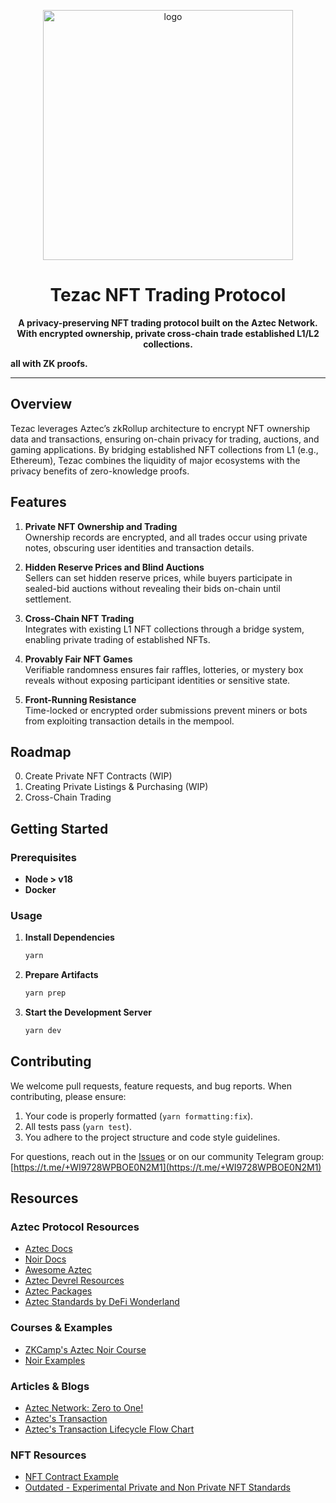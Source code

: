 <p align="center">
 <img width="400" alt="logo" src="https://github.com/user-attachments/assets/d0121030-47ee-4a88-a3b5-d40d861d22fc" />
</p>

<h1 align="center">Tezac NFT Trading Protocol</h1>

<p align="center">
  <strong>A privacy-preserving NFT trading protocol built on the Aztec Network. With encrypted ownership, private cross-chain trade established L1/L2 collections.

 all with ZK proofs.</strong>
</p>

---

## Overview

Tezac leverages Aztec’s zkRollup architecture to encrypt NFT ownership data and transactions, ensuring on-chain privacy for trading, auctions, and gaming applications. By bridging established NFT collections from L1 (e.g., Ethereum), Tezac combines the liquidity of major ecosystems with the privacy benefits of zero-knowledge proofs.

## Features

1. **Private NFT Ownership and Trading**  
   Ownership records are encrypted, and all trades occur using private notes, obscuring user identities and transaction details.

2. **Hidden Reserve Prices and Blind Auctions**  
   Sellers can set hidden reserve prices, while buyers participate in sealed-bid auctions without revealing their bids on-chain until settlement.

3. **Cross-Chain NFT Trading**  
   Integrates with existing L1 NFT collections through a bridge system, enabling private trading of established NFTs.

4. **Provably Fair NFT Games**  
   Verifiable randomness ensures fair raffles, lotteries, or mystery box reveals without exposing participant identities or sensitive state.

5. **Front-Running Resistance**  
   Time-locked or encrypted order submissions prevent miners or bots from exploiting transaction details in the mempool.

## Roadmap

0. Create Private NFT Contracts (WIP)
1. Creating Private Listings & Purchasing (WIP)
3. Cross-Chain Trading

## Getting Started

### Prerequisites

- **Node > v18**
- **Docker**

### Usage

1. **Install Dependencies**
   ```bash
   yarn
   ```
2. **Prepare Artifacts**
   ```bash
   yarn prep
   ```
3. **Start the Development Server**
   ```bash
   yarn dev
   ```

## Contributing

We welcome pull requests, feature requests, and bug reports. When contributing, please ensure:

1. Your code is properly formatted (`yarn formatting:fix`).
2. All tests pass (`yarn test`).
3. You adhere to the project structure and code style guidelines.

For questions, reach out in the [Issues](../../issues) or on our community Telegram group: [https://t.me/+WI9728WPBOE0N2M1](https://t.me/+WI9728WPBOE0N2M1)

## Resources

### Aztec Protocol Resources

- [Aztec Docs](https://docs.aztec.network/)
- [Noir Docs](https://noir-lang.org/docs/)
- [Awesome Aztec](https://github.com/AztecProtocol/awesome-aztec)
- [Aztec Devrel Resources](https://github.com/AztecProtocol/dev-rel)
- [Aztec Packages](https://github.com/AztecProtocol/aztec-packages)
- [Aztec Standards by DeFi Wonderland](https://github.com/defi-wonderland/aztec-standards)

### Courses & Examples

- [ZKCamp's Aztec Noir Course](https://github.com/ZKCamp/aztec-noir-course)
- [Noir Examples](https://github.com/noir-lang/noir-examples)

### Articles & Blogs

- [Aztec Network: Zero to One!](https://blog.onlydust.com/aztec-network-zero-to-one/)
- [Aztec's Transaction](https://aztec.network/blog/aztecs-transaction-anatomy)
- [Aztec's Transaction Lifecycle Flow Chart](https://blog.onlydust.com/content/images/size/w1600/2024/04/sandbox_sending_a_tx.png)

### NFT Resources

- [NFT Contract Example](https://docs.aztec.network/developers/tutorials/codealong/contract_tutorials/nft_contract)
- [Outdated - Experimental Private and Non Private NFT Standards](https://github.com/resurgencelabs/nft_standards)
